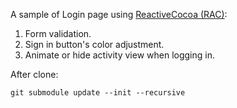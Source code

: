 A sample of Login page using [ReactiveCocoa (RAC)](https://github.com/ReactiveCocoa/ReactiveCocoa):

1. Form validation.
2. Sign in button's color adjustment.
3. Animate or hide activity view when logging in.

After clone: 

	git submodule update --init --recursive 
